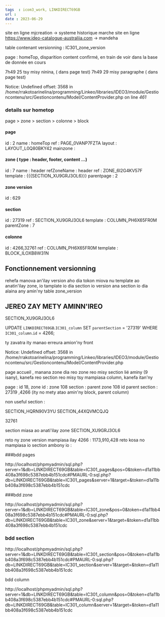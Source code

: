 ```yaml
---
tags  : icom3_work, LINKDIRECT69GB
url : 
date : 2023-06-29
---
```


site en ligne mjcreation -> systeme historique marche
site en ligne https://www.ideo-catalogue-australiia.com -> mandeha

table contenant versionning  : IC301_zone_version

page : homeTop, disparition content confirmé, en train de voir dans la base de donnée en cours


7h49 25 tsy misy ninina, ( dans page test)
7h49 29 misy paragraphe ( dans page test)

Notice: Undefined offset: 3568 in /home/rrakotoarinelina/programming/Linkeo/libraries/IDEO3/module/Gestioncontenu/src/Gestioncontenu/Model/ContentProvider.php on line _461_


### details sur hometop 

page > zone > section > colonne > block

#### page 
id : 2
name  : homeTop
ref  : PAGE_0VANP7FZTA
layout  : LAYOUT_L0Q80BKY42
mainzone : 

#### zone ( type : header, footer, content ...)

id : 7
name : header 
refZoneName : header
ref  : ZONE_6I2G4KV57F
template  : {{{SECTION_XU9GRJ3OL6}}}
parentpage : 2

#### zone version 
id : 629


#### section 
id  : 27319
ref : SECTION_XU9GRJ3OL6
template  : COLUMN_PH6X65FR0M
parentZone : 7

#### colonne
id : 4266,32761
ref  : COLUMN_PH6X65FR0M
template  : BLOCK_ILOXB8W31N

## Fonctionnement versionning
rehefa manova an'ilay version aho dia tokon miova nu template ao anatin'ilay zone, io tamplate io dia section
io version ana section io dia alaina any amin'ny table  zone_version


## JEREO ZAY METY AMINN'IREO

SECTION_XU9GRJ3OL6

UPDATE `LINKDIRECT69GB`.`IC301_column` SET `parentSection` = '27319' WHERE `IC301_column`.`id` = 4266;

ty zavatra ity manao erreura amion'ny front 

Notice: Undefined offset: 3568 in /home/rrakotoarinelina/programming/Linkeo/libraries/IDEO3/module/Gestioncontenu/src/Gestioncontenu/Model/ContentProvider.php




page accueil , manana zone dia reo zone reo misy section lié aminy (9 isany), kanefa reo section reo misy tsy mampiasa column, kanefa itan'ny 

page  : id 18, 
zone id  :  zone 108
section  : parent zone 108 
id parent section  : 27319 ,4266 (ity no mety atao amin'ny block, parent column)


non useful section  : 

SECTION_HQRN90V3YU
SECTION_44XQVMCQJQ

32761


section miasa ao anati'ilay zone
SECTION_XU9GRJ3OL6

reto ny zone version mampiasa ilay 4266 : 1173,910,428
reto kosa no mampiasa io section ambony io  : 

###bdd pages 

http://localhost/phpmyadmin/sql.php?server=1&db=LINKDIRECT69GB&table=IC301_pages&pos=0&token=d1a11bb408a3f698c5387ebb4b151cdc#PMAURL-0:sql.php?db=LINKDIRECT69GB&table=IC301_pages&server=1&target=&token=d1a11bb408a3f698c5387ebb4b151cdc

###bdd zone 

http://localhost/phpmyadmin/sql.php?server=1&db=LINKDIRECT69GB&table=IC301_zone&pos=0&token=d1a11bb408a3f698c5387ebb4b151cdc#PMAURL-0:sql.php?db=LINKDIRECT69GB&table=IC301_zone&server=1&target=&token=d1a11bb408a3f698c5387ebb4b151cdc

### bdd section 

http://localhost/phpmyadmin/sql.php?server=1&db=LINKDIRECT69GB&table=IC301_section&pos=0&token=d1a11bb408a3f698c5387ebb4b151cdc#PMAURL-0:sql.php?db=LINKDIRECT69GB&table=IC301_section&server=1&target=&token=d1a11bb408a3f698c5387ebb4b151cdc

bdd column 

http://localhost/phpmyadmin/sql.php?server=1&db=LINKDIRECT69GB&table=IC301_column&pos=0&token=d1a11bb408a3f698c5387ebb4b151cdc#PMAURL-0:sql.php?db=LINKDIRECT69GB&table=IC301_column&server=1&target=&token=d1a11bb408a3f698c5387ebb4b151cdc